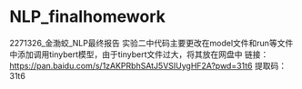 # NLP_finalhomework
2271326_金渤蛟_NLP最终报告
实验二中代码主要更改在model文件和run等文件中添加调用tinybert模型，由于tinybert文件过大，将其放在网盘中
链接：https://pan.baidu.com/s/1zAKPRbhSAtJ5VSIUygHF2A?pwd=31t6 
提取码：31t6
